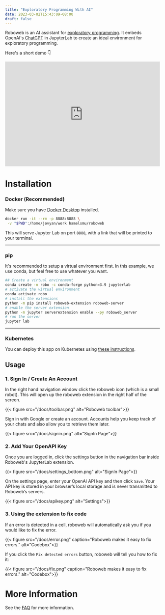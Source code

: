 ```yaml
---
title: "Exploratory Programming With AI"
date: 2023-03-02T15:43:09-08:00
draft: false
---
```


Roboweb is an AI assistant for [exploratory programming](https://en.wikipedia.org/wiki/Exploratory_programming). It embeds OpenAI's [ChatGPT](https://chat.gpt.ai/)
in JupyterLab to create an ideal environment for exploratory programming.

Here's a short demo 👇

<div style="position: relative; padding-bottom: 67.75407779171894%; height: 0;"><iframe src="https://www.loom.com/embed/6cd391a51daa4dd498182721053f6a03" frameborder="0" webkitallowfullscreen mozallowfullscreen allowfullscreen style="position: absolute; top: 0; left: 0; width: 100%; height: 100%;"></iframe></div>

<div style="text-align: left">

# Installation

### Docker (Recommended)

Make sure you have [Docker Desktop](https://www.docker.com/products/docker-desktop/) installed.

```bash
docker run -it --rm -p 8888:8888 \
 -v "$PWD":/home/jovyan/work hamelsmu/roboweb
```

This will serve Jupyter Lab on port `8888`, with a link that will be printed to your terminal.

---

### pip

It's recommended to setup a virtual environment first.  In this example, we use conda, but feel free to use whatever you want.

```bash
## Create a virtual environment
conda create -n robo -c conda-forge python=3.9 jupyterlab
# activate the virtual environment
conda activate robo
# install the extensions
python -m pip install roboweb-extension roboweb-server
# enable the server extension
python -m jupyter serverextension enable --py roboweb_server
# run the server
jupyter lab
```

---

### Kubernetes

You can deploy this app on Kubernetes using [these instructions](docs/k8s).


## Usage


### 1. Sign In / Create An Account

In the right hand navigation window click the roboweb icon (which is a small robot). This will open up the roboweb extension in the right half of the screen.

{{< figure src="/docs/toolbar.png" alt="Roboweb toolbar">}}

Sign in with Google or create an account.  Accounts help you keep track of your chats and also allow you to retrieve them later.

{{< figure src="/docs/signin.png" alt="SignIn Page">}}

### 2. Add Your OpenAPI Key

Once you are logged in, click the settings button in the navigation bar inside Roboweb's JupyterLab extension.

{{< figure src="/docs/settings_bottom.png" alt="SignIn Page">}}

On the settings page, enter your OpenAI API key and then click `Save`.  Your API key is stored in your browser’s local storage and is never transmitted to Roboweb’s servers.

{{< figure src="/docs/apikey.png" alt="Settings">}}


### 3. Using the extension to fix code

If an error is detected in a cell, roboweb will automatically ask you if you would like to fix the error.

{{< figure src="/docs/error.png" caption="Roboweb makes it easy to fix errors." alt="Codebox">}}

If you click the `Fix detected errors` button, roboweb will tell you how to fix it:

{{< figure src="/docs/fix.png" caption="Roboweb makes it easy to fix errors." alt="Codebox">}}

# More Information

See the [FAQ](/faq) for more information.


</div>